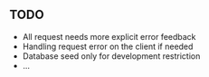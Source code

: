 ## TODO

- All request needs more explicit error feedback
- Handling request error on the client if needed
- Database seed only for development restriction
- ...